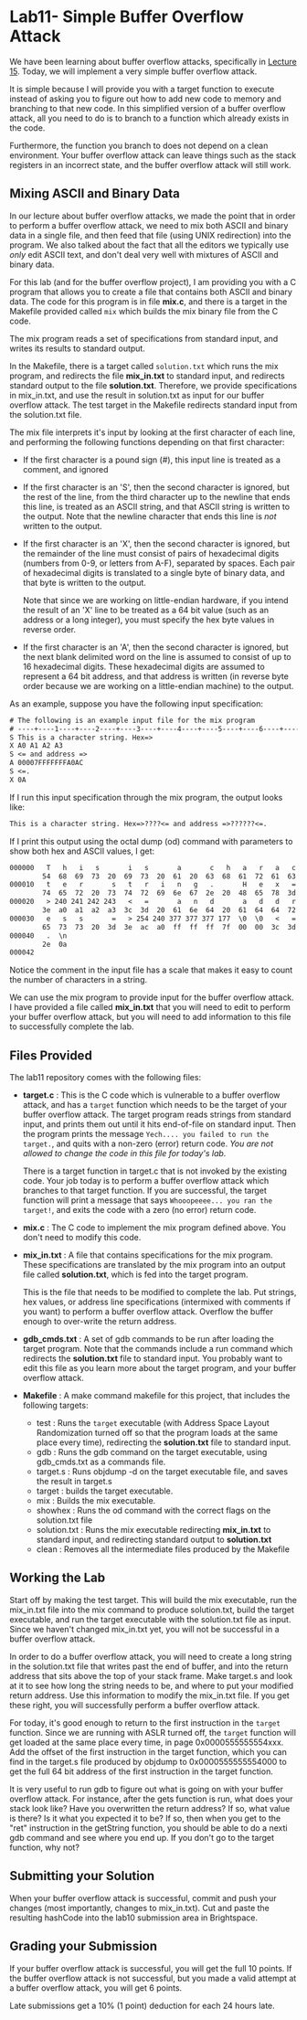 # Lab11- Simple Buffer Overflow Attack

We have been learning about buffer overflow attacks, specifically in [Lecture 15](https://www.cs.binghamton.edu/~tbartens/CS220_Spring_2024/Lectures/L15_Buffer_Overflow_Attack.pdf). Today, we will implement a very simple buffer overflow attack.

It is simple because I will provide you with a target function to execute instead of asking you to figure out how to add new code to memory and branching to that new code. In this simplified version of a buffer overflow attack, all you need to do is to branch to a function which already exists in the code.

Furthermore, the function you branch to does not depend on a clean environment. Your buffer overflow attack can leave things such as the stack registers in an incorrect state, and the buffer overflow attack will still work.

## Mixing ASCII and Binary Data

In our lecture about buffer overflow attacks, we made the point that in order to perform a buffer overflow attack, we need to mix both ASCII and binary data in a single file, and then feed that file (using UNIX redirection) into the program. We also talked about the fact that all the editors we typically use *only* edit ASCII text, and don't deal very well with mixtures of ASCII and binary data.

For this lab (and for the buffer overflow project), I am providing you with a C program that allows you to create a file that contains both ASCII and binary data. The code for this program is in file **mix.c**, and there is a target in the Makefile provided called `mix` which builds the mix binary file from the C code.

The mix program reads a set of specifications from standard input, and writes its results to standard output.

In the Makefile, there is a target called `solution.txt` which runs the mix program, and redirects the file **mix_in.txt** to standard input, and redirects standard output to the file **solution.txt**.  Therefore, we provide specifications in mix_in.txt, and use the result in solution.txt as input for our buffer overflow attack. The test target in the Makefile redirects standard input from the solution.txt file.

The mix file interprets it's input by looking at the first character of each line, and performing the following functions depending on that first character:

- If the first character is a pound sign (#), this input line is treated as a comment, and ignored

- If the first character is an 'S', then the second character is ignored, but the rest of the line, from the third character up to the newline that ends this line, is treated as an ASCII string, and that ASCII string is written to the output. Note that the newline character that ends this line is *not* written to the output.

- If the first character is an 'X', then the second character is ignored, but the remainder of the line must consist of pairs of hexadecimal digits (numbers from 0-9, or letters from A-F), separated by spaces. Each pair of hexadecimal digits is translated to a single byte of binary data, and that byte is written to the output.

  Note that since we are working on little-endian hardware, if you intend the result of an 'X' line to be treated as a 64 bit value (such as an address or a long integer), you must specify the hex byte values in reverse order.

- If the first character is an 'A', then the second character is ignored, but the next blank delimited word on the line is assumed to consist of up to 16 hexadecimal digits. These hexadecimal digits are assumed to represent a 64 bit address, and that address is written (in reverse byte order because we are working on a little-endian machine) to the output.
  
As an example, suppose you have the following input specification:

```txt
# The following is an example input file for the mix program
# ----+----1----+----2----+----3----+----4----+----5----+----6----+----7----+----8----+----9----+----A...
S This is a character string. Hex=>
X A0 A1 A2 A3
S <= and address =>
A 00007FFFFFFFA0AC
S <=.
X 0A
```

If I run this input specification through the mix program, the output looks like:

```txt
This is a character string. Hex=>????<= and address =>??????<=.
```

If I print this output using the octal dump (od) command with parameters to show both hex and ASCII values, I get:

```txt
000000   T   h   i   s       i   s       a       c   h   a   r   a   c
        54  68  69  73  20  69  73  20  61  20  63  68  61  72  61  63
000010   t   e   r       s   t   r   i   n   g   .       H   e   x   =
        74  65  72  20  73  74  72  69  6e  67  2e  20  48  65  78  3d
000020   > 240 241 242 243   <   =       a   n   d       a   d   d   r
        3e  a0  a1  a2  a3  3c  3d  20  61  6e  64  20  61  64  64  72
000030   e   s   s       =   > 254 240 377 377 377 177  \0  \0   <   =
        65  73  73  20  3d  3e  ac  a0  ff  ff  ff  7f  00  00  3c  3d
000040   .  \n
        2e  0a
000042
```

Notice the comment in the input file has a scale that makes it easy to count the number of characters in a string.

We can use the mix program to provide input for the buffer overflow attack. I have provided a file called **mix_in.txt** that you will need to edit to perform your buffer overflow attack, but you will need to add information to this file to successfully complete the lab.

## Files Provided

The lab11 repository comes with the following files:

- **target.c** : This is the C code which is vulnerable to a buffer overflow attack, and has a `target` function which needs to be the target of your buffer overflow attack.  The target program reads strings from standard input, and prints them out until it hits end-of-file on standard input.  Then the program prints the message `Yech.... you failed to run the target.`, and quits with a non-zero (error) return code. *You are not allowed to change the code in this file for today's lab.*
  
    There is a target function in target.c that is not invoked by the existing code. Your job today is to perform a buffer overflow attack which branches to that target function. If you are successful, the target function will print a message that says `Whooopeeee... you ran the target!`, and exits the code with a zero (no error) return code.
  
- **mix.c** : The C code to implement the mix program defined above. You don't need to modify this code.
  
- **mix_in.txt** : A file that contains specifications for the mix program. These specifications are translated by the mix program into an output file called **solution.txt**, which is fed into the target program.
  
   This is the file that needs to be modified to complete the lab. Put strings, hex values, or address line specifications (intermixed with comments if you want) to perform a buffer overflow attack. Overflow the buffer enough to over-write the return address.
  
- **gdb_cmds.txt** : A set of gdb commands to be run after loading the target program. Note that the commands include a run command which redirects the **solution.txt** file to standard input. You probably want to edit this file as you learn more about the target program, and your buffer overflow attack.
  
- **Makefile** : A make command makefile for this project, that includes the following targets:
  - test : Runs the `target` executable (with Address Space Layout Randomization turned off so that the program loads at the same place every time), redirecting the **solution.txt** file to standard input.
  - gdb : Runs the gdb command on the target executable, using gdb_cmds.txt as a commands file.
  - target.s : Runs objdump -d on the target executable file, and saves the result in target.s
  - target : builds the target executable.
  - mix : Builds the mix executable.
  - showhex : Runs the od command with the correct flags on the solution.txt file
  - solution.txt : Runs the mix executable redirecting **mix_in.txt** to standard input, and redirecting standard output to **solution.txt**
  - clean : Removes all the intermediate files produced by the Makefile

## Working the Lab

Start off by making the test target. This will build the mix executable, run the mix_in.txt file into the mix command to produce solution.txt, build the target executable, and run the target executable with the solution.txt file as input. Since we haven't changed mix_in.txt yet, you will not be successful in a buffer overflow attack.

In order to do a buffer overflow attack, you will need to create a long string in the solution.txt file that writes past the end of buffer, and into the return address that sits above the top of your stack frame. Make target.s and look at it to see how long the string needs to be, and where to put your modified return address. Use this information to modify the mix_in.txt file. If you get these right, you will successfully perform a buffer overflow attack.

For today, it's good enough to return to the first instruction in the `target` function. Since we are running with ASLR turned off, the `target` function will get loaded at the same place every time, in page 0x0000555555554xxx. Add the offset of the first instruction in the target function, which you can find in the target.s file produced by objdump to 0x0000555555554000 to get the full 64 bit address of the first instruction in the target function.

It is very useful to run gdb to figure out what is going on with your buffer overflow attack. For instance, after the gets function is run, what does your stack look like?  Have you overwritten the return address?  If so, what value is there? Is it what you expected it to be?  If so, then when you get to the "ret" instruction in the getString function, you should be able to do a nexti gdb command and see where you end up. If you don't go to the target function, why not?

## Submitting your Solution

When your buffer overflow attack is successful, commit and push your changes (most importantly, changes to mix_in.txt). Cut and paste the resulting hashCode into the lab10 submission area in Brightspace.

## Grading your Submission

If your buffer overflow attack is successful, you will get the full 10 points. If the buffer overflow attack is not successful, but you made a valid attempt at a buffer overflow attack, you will get 6 points.

Late submissions get a 10% (1 point) deduction for each 24 hours late.
